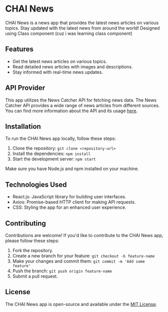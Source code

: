 # CHAI News

CHAI News is a news app that provides the latest news articles on various topics. Stay updated with the latest news from around the world!
Designed using Class component (cuz i was learning class component)

## Features

- Get the latest news articles on various topics.
- Read detailed news articles with images and descriptions.
- Stay informed with real-time news updates.

## API Provider

This app utilizes the News Catcher API for fetching news data. The News Catcher API provides a wide range of news articles from different sources. You can find more information about the API and its usage [here](https://newscatcherapi.com/).

## Installation

To run the CHAI News app locally, follow these steps:

1. Clone the repository: `git clone <repository-url>`
2. Install the dependencies: `npm install`
3. Start the development server: `npm start`

Make sure you have Node.js and npm installed on your machine.

## Technologies Used

- React.js: JavaScript library for building user interfaces.
- Axios: Promise-based HTTP client for making API requests.
- CSS: Styling the app for an enhanced user experience.

## Contributing

Contributions are welcome! If you'd like to contribute to the CHAI News app, please follow these steps:

1. Fork the repository.
2. Create a new branch for your feature: `git checkout -b feature-name`
3. Make your changes and commit them: `git commit -m 'Add some feature'`
4. Push the branch: `git push origin feature-name`
5. Submit a pull request.

## License

The CHAI News app is open-source and available under the [MIT License](LICENSE).
